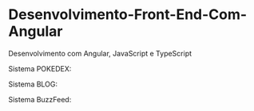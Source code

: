 # Desenvolvimento-Front-End-Com-Angular
Desenvolvimento com Angular, JavaScript e TypeScript

Sistema POKEDEX:

Sistema BLOG:

Sistema BuzzFeed:
